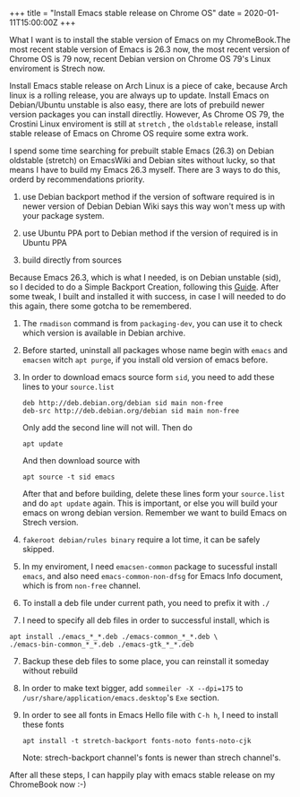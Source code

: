 +++
title = "Install Emacs stable release on Chrome OS"
date = 2020-01-11T15:00:00Z
+++

What I want is to install the stable version of Emacs on my ChromeBook.The most recent stable version of Emacs is 26.3 now, the most recent version of Chrome OS is 79 now, recent Debian version on Chrome OS 79's Linux enviroment is Strech now.

Install Emacs stable release on Arch Linux is a piece of cake, because Arch linux is a rolling release, you are always up to update.
Install Emacs on Debian/Ubuntu unstable is also easy, there are lots of prebuild newer version packages you can install directliy. However, As Chrome OS 79, the Crostini Linux enviroment is still at `stretch` , the `oldstable` release, install stable release of Emacs on Chrome OS require some extra work.

I spend some time searching for prebuilt stable Emacs (26.3) on Debian oldstable (stretch) on EmacsWiki and Debian sites without lucky, so that means I have to build my Emacs 26.3 myself. There are 3 ways to do this, orderd by recommendations priority.

1. use Debian backport method if the version of software required is in newer version of Debian
    Debian Wiki says this way won't mess up with your package system.

2. use Ubuntu PPA port to Debian method if the version of required is in Ubuntu PPA
3. build directly from sources

Because Emacs 26.3, which is what I needed, is on Debian unstable (sid), so I decided to do a Simple Backport Creation, following this [Guide][1]. After some tweak, I built and installed it with success, in case I will needed to do this again, there some gotcha to be remembered.

1. The `rmadison` command is from `packaging-dev`, you can use it to check which version is available in Debian archive.

1. Before started, uninstall all packages whose name begin with `emacs` and `emacsen` witch `apt purge`\, if you install old version of emacs before.

2. In order to download emacs source form `sid`, you need to add these lines to your `source.list`
    ```
    deb http://deb.debian.org/debian sid main non-free
    deb-src http://deb.debian.org/debian sid main non-free
    ```
    Only add the second line will not will. Then do
    ```
    apt update
    ```
    And then download source with 
    ```
    apt source -t sid emacs
    ```
    After that and before building, delete these lines form your `source.list` and do `apt update` again. This is important, or else you will build your emacs on wrong debian version. Remember we want to build Emacs on Strech version.
    
3. `fakeroot debian/rules binary` require a lot time, it can be safely skipped.

4. In my enviroment, I need `emacsen-common` package to sucessful install `emacs`, and also need `emacs-common-non-dfsg` for Emacs Info document, which is from `non-free` channel.

5. To install a deb file under current path, you need to prefix it with `./`

6. I need to specify all deb files in order to successful install, which is
```
apt install ./emacs_*_*.deb ./emacs-common_*_*.deb \
./emacs-bin-common_*_*.deb ./emacs-gtk_*_*.deb
```


7. Backup these deb files to some place, you can reinstall it someday without rebuild

8. In order to make text bigger, add `sommeiler -X --dpi=175` to `/usr/share/application/emacs.desktop`'s `Exe` section.

9. In order to see all fonts in Emacs Hello file with `C-h h`, I need to install these fonts
    ```
    apt install -t stretch-backport fonts-noto fonts-noto-cjk
    ```
	Note: strech-backport channel's fonts is newer than strech channel's.


After all these steps, I can happily play with emacs stable release on my ChromeBook now :-)

[1]: https://wiki.debian.org/SimpleBackportCreation


